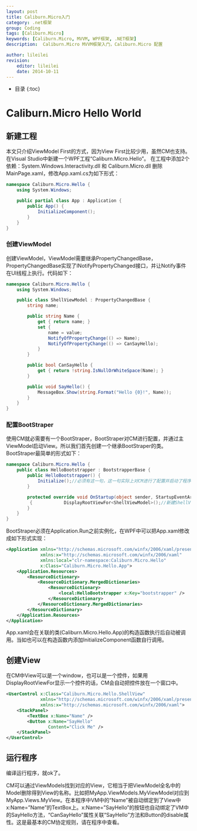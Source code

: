 ```yaml
---
layout: post
title: Caliburn.Micro入门
category: .net框架
group: Coding
tags: [Caliburn.Micro]
keywords: [Caliburn.Micro, MVVM, WPF框架, .NET框架]
description:  Caliburn.Micro MVVM框架入门，Caliburn.Micro 配置

author: lileilei
revision:
    editor: lileilei
    date: 2014-10-11
---
```


+ 目录
{:toc}

# Caliburn.Micro Hello World

## 新建工程
本文只介绍ViewModel First的方式，因为View First比较少用，虽然CM也支持。
在Visual Studio中新建一个WPF工程“Caliburn.Micro.Hello”。
在工程中添加2个依赖：System.Windows.Interactivity.dll 和 Caliburn.Micro.dll
删除MainPage.xaml，修改App.xaml.cs为如下形式：

~~~ csharp
namespace Caliburn.Micro.Hello {
    using System.Windows;

    public partial class App : Application {
        public App() {
            InitializeComponent();
        }
    }
}
~~~

### 创建ViewModel
创建ViewModel，ViewModel需要继承PropertyChangedBase，PropertyChangedBase实现了INotifyPropertyChanged接口，并让Notify事件在UI线程上执行。代码如下：

~~~ csharp
namespace Caliburn.Micro.Hello {
    using System.Windows;

    public class ShellViewModel : PropertyChangedBase {
        string name;

        public string Name {
            get { return name; }
            set {
                name = value;
                NotifyOfPropertyChange(() => Name);
                NotifyOfPropertyChange(() => CanSayHello);
            }
        }

        public bool CanSayHello {
            get { return !string.IsNullOrWhiteSpace(Name); }
        }

        public void SayHello() {
            MessageBox.Show(string.Format("Hello {0}!", Name)); 
        }
    }
}
~~~

### 配置BootStraper
使用CM就必需要有一个BootStraper，BootStraper对CM进行配置，并通过主ViewModel启动View。所以我们首先创建一个继承BootStraper的类。BootStraper最简单的形式如下：

~~~ csharp
namespace Caliburn.Micro.Hello {
    public class HelloBootstrapper : BootstrapperBase {
        public HelloBootstrapper() {
            Initialize();//必须有这一句，这一句实际上对CM进行了配置并启动了程序
        }

        protected override void OnStartup(object sender, StartupEventArgs e)//事实上就是Application的Startup事件
         {            DisplayRootViewFor<ShellViewModel>();//新建ShellViewModel的一个实例，并找到ShellView，绑定并显示。这一句也必须，当然如果不显示程序界面可以不要。
        }
    }
}
~~~

BootStraper必须在Application.Run之前实例化，在WPF中可以把App.xaml修改成如下形式实现：

~~~ xml
<Application xmlns="http://schemas.microsoft.com/winfx/2006/xaml/presentation"
             xmlns:x="http://schemas.microsoft.com/winfx/2006/xaml"
             xmlns:local="clr-namespace:Caliburn.Micro.Hello"
             x:Class="Caliburn.Micro.Hello.App">
    <Application.Resources>
        <ResourceDictionary>
            <ResourceDictionary.MergedDictionaries>
                <ResourceDictionary>
                    <local:HelloBootstrapper x:Key="bootstrapper" />
                </ResourceDictionary>
            </ResourceDictionary.MergedDictionaries>
        </ResourceDictionary>
    </Application.Resources>
</Application>
~~~

App.xaml会在关联的类(Caliburn.Micro.Hello.App)的构造函数执行后自动被调用。当如也可以在构造函数内添加InitializeComponent函数自行调用。

## 创建View
在CM中View可以是一个window，也可以是一个控件，如果用DisplayRootViewFor显示一个控件的话，CM会自动把控件放在一个窗口中。

~~~ xml
<UserControl x:Class="Caliburn.Micro.Hello.ShellView"
             xmlns="http://schemas.microsoft.com/winfx/2006/xaml/presentation"
             xmlns:x="http://schemas.microsoft.com/winfx/2006/xaml">
    <StackPanel>
        <TextBox x:Name="Name" />
        <Button x:Name="SayHello"
                Content="Click Me" />
    </StackPanel>
</UserControl>
~~~

## 运行程序
编译运行程序，就ok了。

CM可以通过ViewModels找到对应的View，它相当于把ViewModel全名中的Model删除得到View的名称。比如把MyApp.ViewModels.MyViewModel对应到MyApp.Views.MyView。在本程序中VM中的“Name”被自动绑定到了View中x:Name=”Name”的TextBox上。x:Name=”SayHello”的按钮也自动绑定了VM中的SayHello方法，“CanSayHello”属性关联“SayHello”方法和Button的disable属性。这是最基本的CM协定规则，请在程序中查看。

